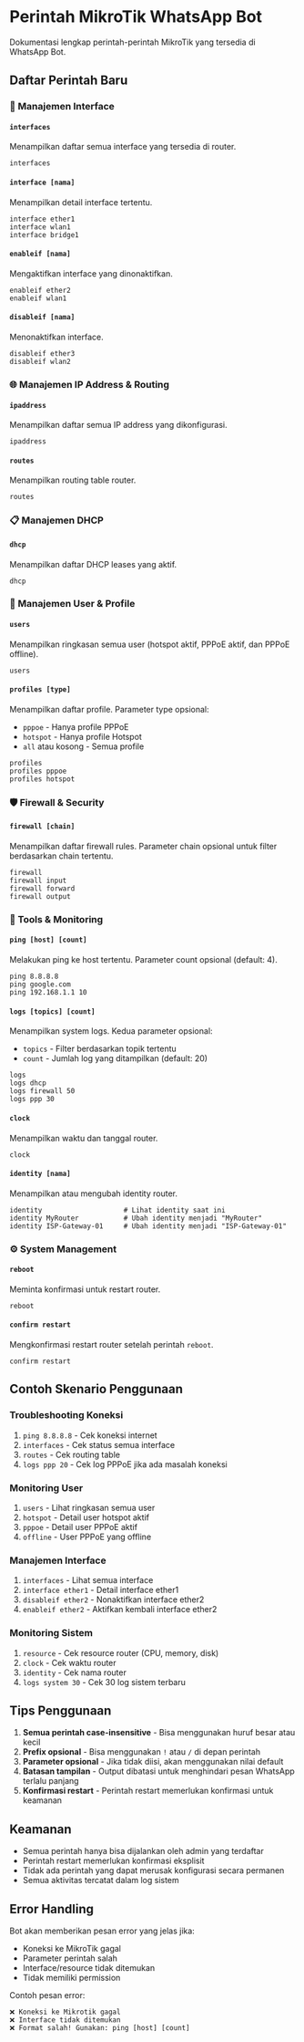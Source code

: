 # Perintah MikroTik WhatsApp Bot

Dokumentasi lengkap perintah-perintah MikroTik yang tersedia di WhatsApp Bot.

## Daftar Perintah Baru

### 🔌 Manajemen Interface

#### `interfaces`
Menampilkan daftar semua interface yang tersedia di router.
```
interfaces
```

#### `interface [nama]`
Menampilkan detail interface tertentu.
```
interface ether1
interface wlan1
interface bridge1
```

#### `enableif [nama]`
Mengaktifkan interface yang dinonaktifkan.
```
enableif ether2
enableif wlan1
```

#### `disableif [nama]`
Menonaktifkan interface.
```
disableif ether3
disableif wlan2
```

### 🌐 Manajemen IP Address & Routing

#### `ipaddress`
Menampilkan daftar semua IP address yang dikonfigurasi.
```
ipaddress
```

#### `routes`
Menampilkan routing table router.
```
routes
```

### 📋 Manajemen DHCP

#### `dhcp`
Menampilkan daftar DHCP leases yang aktif.
```
dhcp
```

### 👥 Manajemen User & Profile

#### `users`
Menampilkan ringkasan semua user (hotspot aktif, PPPoE aktif, dan PPPoE offline).
```
users
```

#### `profiles [type]`
Menampilkan daftar profile. Parameter type opsional:
- `pppoe` - Hanya profile PPPoE
- `hotspot` - Hanya profile Hotspot  
- `all` atau kosong - Semua profile

```
profiles
profiles pppoe
profiles hotspot
```

### 🛡️ Firewall & Security

#### `firewall [chain]`
Menampilkan daftar firewall rules. Parameter chain opsional untuk filter berdasarkan chain tertentu.
```
firewall
firewall input
firewall forward
firewall output
```

### 🔧 Tools & Monitoring

#### `ping [host] [count]`
Melakukan ping ke host tertentu. Parameter count opsional (default: 4).
```
ping 8.8.8.8
ping google.com
ping 192.168.1.1 10
```

#### `logs [topics] [count]`
Menampilkan system logs. Kedua parameter opsional:
- `topics` - Filter berdasarkan topik tertentu
- `count` - Jumlah log yang ditampilkan (default: 20)

```
logs
logs dhcp
logs firewall 50
logs ppp 30
```

#### `clock`
Menampilkan waktu dan tanggal router.
```
clock
```

#### `identity [nama]`
Menampilkan atau mengubah identity router.
```
identity                    # Lihat identity saat ini
identity MyRouter           # Ubah identity menjadi "MyRouter"
identity ISP-Gateway-01     # Ubah identity menjadi "ISP-Gateway-01"
```

### ⚙️ System Management

#### `reboot`
Meminta konfirmasi untuk restart router.
```
reboot
```

#### `confirm restart`
Mengkonfirmasi restart router setelah perintah `reboot`.
```
confirm restart
```

## Contoh Skenario Penggunaan

### Troubleshooting Koneksi
1. `ping 8.8.8.8` - Cek koneksi internet
2. `interfaces` - Cek status semua interface
3. `routes` - Cek routing table
4. `logs ppp 20` - Cek log PPPoE jika ada masalah koneksi

### Monitoring User
1. `users` - Lihat ringkasan semua user
2. `hotspot` - Detail user hotspot aktif
3. `pppoe` - Detail user PPPoE aktif
4. `offline` - User PPPoE yang offline

### Manajemen Interface
1. `interfaces` - Lihat semua interface
2. `interface ether1` - Detail interface ether1
3. `disableif ether2` - Nonaktifkan interface ether2
4. `enableif ether2` - Aktifkan kembali interface ether2

### Monitoring Sistem
1. `resource` - Cek resource router (CPU, memory, disk)
2. `clock` - Cek waktu router
3. `identity` - Cek nama router
4. `logs system 30` - Cek 30 log sistem terbaru

## Tips Penggunaan

1. **Semua perintah case-insensitive** - Bisa menggunakan huruf besar atau kecil
2. **Prefix opsional** - Bisa menggunakan `!` atau `/` di depan perintah
3. **Parameter opsional** - Jika tidak diisi, akan menggunakan nilai default
4. **Batasan tampilan** - Output dibatasi untuk menghindari pesan WhatsApp terlalu panjang
5. **Konfirmasi restart** - Perintah restart memerlukan konfirmasi untuk keamanan

## Keamanan

- Semua perintah hanya bisa dijalankan oleh admin yang terdaftar
- Perintah restart memerlukan konfirmasi eksplisit
- Tidak ada perintah yang dapat merusak konfigurasi secara permanen
- Semua aktivitas tercatat dalam log sistem

## Error Handling

Bot akan memberikan pesan error yang jelas jika:
- Koneksi ke MikroTik gagal
- Parameter perintah salah
- Interface/resource tidak ditemukan
- Tidak memiliki permission

Contoh pesan error:
```
❌ Koneksi ke Mikrotik gagal
❌ Interface tidak ditemukan
❌ Format salah! Gunakan: ping [host] [count]
```
